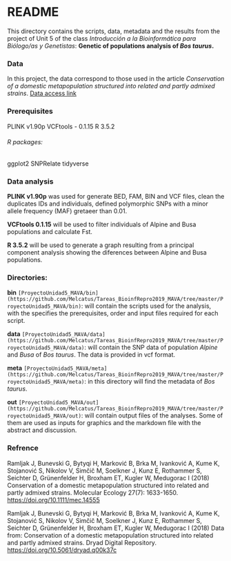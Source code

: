 # README

This directory contains the scripts, data, metadata and the results from the project of Unit 5 of the class *Introducción a la Bioinformática para Biólogo/as y Genetistas*:  **Genetic of populations analysis of *Bos taurus*.**

### Data
In this project, the data correspond to those used in the article *Conservation of a domestic metapopulation structured into related and partly admixed strains*. [Data access link](https://datadryad.org/resource/doi:10.5061/dryad.q00k37c)

### Prerequisites
PLINK v1.90p
VCFtools - 0.1.15
R 3.5.2

###### R packages:
ggplot2
SNPRelate
tidyverse

### Data analysis
**PLINK v1.90p** was used for generate BED, FAM, BIN and VCF files, clean the duplicates IDs and individuals, defined polymorphic SNPs with a minor allele frequency (MAF) gretaeer than 0.01.

**VCFtools 0.1.15** will be used to filter individuals of Alpine and Busa populations and calculate Fst.

**R 3.5.2** will be used to generate a graph resulting from a principal component analysis showing the diferences between Alpine and Busa populations.

### Directories:
**bin**  ```[ProyectoUnidad5_MAVA/bin](https://github.com/Melcatus/Tareas_BioinfRepro2019_MAVA/tree/master/ProyectoUnidad5_MAVA/bin)```: will contain the scripts used for the analysis, with the specifies the prerequisites, order and input files required for each script.

**data** ```[ProyectoUnidad5_MAVA/data](https://github.com/Melcatus/Tareas_BioinfRepro2019_MAVA/tree/master/ProyectoUnidad5_MAVA/data)```: will contain the SNP data of population *Alpine* and *Busa* of *Bos taurus*. The data is provided in vcf format.

**meta** ```[ProyectoUnidad5_MAVA/meta](https://github.com/Melcatus/Tareas_BioinfRepro2019_MAVA/tree/master/ProyectoUnidad5_MAVA/meta)```: in this directory will find the metadata of *Bos taurus*.

**out** ```[ProyectoUnidad5_MAVA/out](https://github.com/Melcatus/Tareas_BioinfRepro2019_MAVA/tree/master/ProyectoUnidad5_MAVA/out)```: will contain output files of the analyses. Some of them are used as inputs for graphics and the markdown file with the abstract and discussion.

### Refrence
Ramljak J, Bunevski G, Bytyqi H, Marković B, Brka M, Ivanković A, Kume K, Stojanović S, Nikolov V, Simčič M, Soelkner J, Kunz E, Rothammer S, Seichter D, Grünenfelder H, Broxham ET, Kugler W, Medugorac I (2018) Conservation of a domestic metapopulation structured into related and partly admixed strains. Molecular Ecology 27(7): 1633-1650. https://doi.org/10.1111/mec.14555

Ramljak J, Bunevski G, Bytyqi H, Marković B, Brka M, Ivanković A, Kume K, Stojanović S, Nikolov V, Simčič M, Soelkner J, Kunz E, Rothammer S, Seichter D, Grünenfelder H, Broxham ET, Kugler W, Medugorac I (2018) Data from: Conservation of a domestic metapopulation structured into related and partly admixed strains. Dryad Digital Repository. https://doi.org/10.5061/dryad.q00k37c
